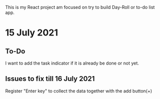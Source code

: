 This is my React project am focused on try to build Day-Roll or to-do list app.

# 15 July 2021

## To-Do

I want to add the task indicator if it is already be done or not yet.

## Issues to fix till 16 July 2021

Register "Enter key" to collect the data together with the add button(+)
